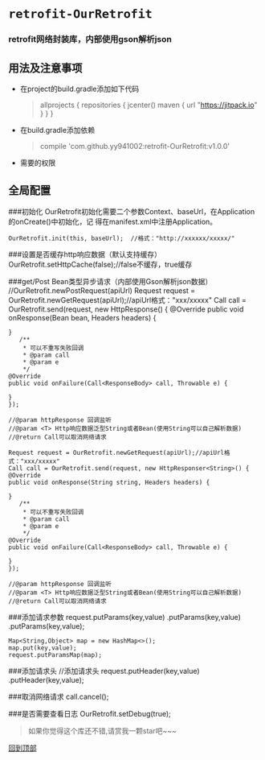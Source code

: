 # `retrofit-OurRetrofit`
### retrofit网络封装库，内部使用gson解析json

## 用法及注意事项
* 在project的build.gradle添加如下代码

	>allprojects {
     repositories {
         jcenter()
         maven { url "https://jitpack.io" }
     }
	 }

* 在build.gradle添加依赖

	>compile 'com.github.yy941002:retrofit-OurRetrofit:v1.0.0'
	
* 需要的权限

	><uses-permission android:name="android.permission.INTERNET" />
	 <uses-permission android:name="android.permission.READ_EXTERNAL_STORAGE" />
	 <uses-permission android:name="android.permission.WRITE_EXTERNAL_STORAGE" />
	 <uses-permission android:name="android.permission.ACCESS_NETWORK_STATE"/>

## 全局配置

###初始化
OurRetrofit初始化需要二个参数Context、baseUrl，在Application的onCreate()中初始化，记 得在manifest.xml中注册Application。

    OurRetrofit.init(this, baseUrl);  //格式："http://xxxxxx/xxxxx/"

###设置是否缓存http响应数据（默认支持缓存）
    OurRetrofit.setHttpCache(false);//false不缓存，true缓存

###get/Post Bean类型异步请求（内部使用Gson解析json数据）
    //OurRetrofit.newPostRequest(apiUrl)
	Request request = OurRetrofit.newGetRequest(apiUrl);//apiUrl格式："xxx/xxxxx"
	Call call = OurRetrofit.send(request, new HttpResponse<Bean>() {
    @Override
    public void onResponse(Bean bean, Headers headers) {
        
    }
       /**
     	* 可以不重写失败回调
     	* @param call
     	* @param e
     	*/
    @Override
    public void onFailure(Call<ResponseBody> call, Throwable e) {
        
    }
	});

	//@param httpResponse 回调监听
	//@param <T> Http响应数据泛型String或者Bean(使用String可以自己解析数据)
	//@return Call可以取消网络请求

    Request request = OurRetrofit.newGetRequest(apiUrl);//apiUrl格式："xxx/xxxxx"
	Call call = OurRetrofit.send(request, new HttpResponser<String>() {
    @Override
    public void onResponse(String string, Headers headers) {
        
    }
       /**
    	* 可以不重写失败回调
     	* @param call
    	* @param e
    	*/
    @Override
    public void onFailure(Call<ResponseBody> call, Throwable e) {
        
    }
	});

	//@param httpResponse 回调监听
	//@param <T> Http响应数据泛型String或者Bean(使用String可以自己解析数据)
	//@return Call可以取消网络请求

###添加请求参数
    request.putParams(key,value)
	.putParams(key,value)
	.putParams(key,value);


	Map<String,Object> map = new HashMap<>();
	map.put(key,value);
	request.putParamsMap(map);

###添加请求头
    //添加请求头
	request.putHeader(key,value)
	.putHeader(key,value);

###取消网络请求
    call.cancel();

###是否需要查看日志
    OurRetrofit.setDebug(true);

>如果你觉得这个库还不错,请赏我一颗star吧~~~


[回到顶部](#readme)



